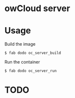 # owCloud server

# Usage

Build the image

<code>$ fab dodo oc_server_build</code>

Run the container

<code>$ fab dodo oc_server_run</code>

# TODO

